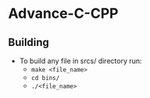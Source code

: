 # Advance-C-CPP
## Building   
* To build any file in srcs/ directory run:  
    * `make <file_name>`
    * `cd bins/`
    * `./<file_name>`